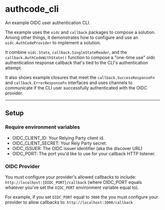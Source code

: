 # authcode_cli


An example OIDC user authentication CLI. 

The example uses the `oidc` and `callback` packages to compose a solution. Among
other things, it demonstrates how to configure and use an
`oidc.AuthCodeProvider` to implement a solution. 

It combine `oidc.State`, `callback.SingleStateReader`, and
the `callback.AuthCodeWithState()` function to compose a "one-time use" oidc
authentication response callback that's tied to the CLI's authentication attempt.  

It also shows example closures that meet the `callback.SuccessResponseFn` and
`callback.ErrorResponseFn` interfaces and uses channels to communicate if the
CLI user successfully authenticated with the OIDC provider. 

<hr>

## Setup
### Require environment variables

* OIDC_CLIENT_ID: Your Relying Party client id.
* OIDC_CLIENT_SECRET: Your Rely Party secret.
* OIDC_ISSUER: The OIDC issuer identifier (aka the discover URL)
* OIDC_PORT: The port you'd like to use for your callback HTTP listener.
### OIDC Provider

You must configure your provider's allowed callbacks to include:
`http://localhost:{OIDC_PORT}/callback` (where OIDC_PORT equals whatever you've set
the `OIDC_PORT` environment variable equal to).   

For example, if you set `OIDC_PORT` equal to
`3000` the you must configure your provider to allow callbacks to: `http://localhost:3000/callback`


